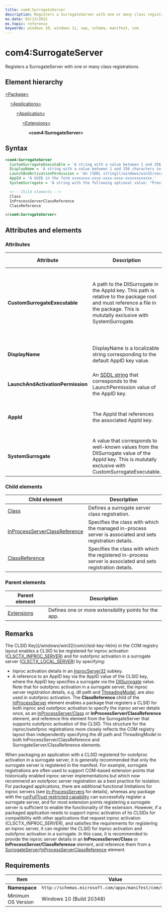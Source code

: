 ```yaml
---
title: com4:SurrogateServer
description: Registers a SurrogateServer with one or many class registrations. (com4:SurrogateServer)
ms.date: 03/13/2022
ms.topic: reference
keywords: windows 10, windows 11, uwp, schema, manifest, com
---
```


# com4:SurrogateServer

Registers a SurrogateServer with one or many class registrations.

## Element hierarchy

[\<Package\>](element-package.md)

&nbsp;&nbsp;&nbsp;&nbsp;[\<Applications\>](element-applications.md)

&nbsp;&nbsp;&nbsp;&nbsp; &nbsp;&nbsp;&nbsp;&nbsp;[\<Application\>](element-application.md)

&nbsp;&nbsp;&nbsp;&nbsp; &nbsp;&nbsp;&nbsp;&nbsp; &nbsp;&nbsp;&nbsp;&nbsp;[\<Extensions\>](element-1-extensions.md)

&nbsp;&nbsp;&nbsp;&nbsp; &nbsp;&nbsp;&nbsp;&nbsp; &nbsp;&nbsp;&nbsp;&nbsp; &nbsp;&nbsp;&nbsp;&nbsp;**\<com4:SurrogateServer\>**

## Syntax

```xml
<com4:SurrogateServer
  CustomSurrogateExecutable = 'A string with a value between 1 and 256 characters in length that must end with ".exe" and cannot contain these characters: <, >, :, ", |, ?, or *.'
  DisplayName = 'A string with a value between 1 and 256 characters in length. This string is localizable.'
  LaunchAndActivationPermission = 'An [SDDL string](/windows/win32/secauthz/security-descriptor-string-format) value.'
  AppId = 'A GUID in the form xxxxxxxx-xxxx-xxxx-xxxx-xxxxxxxxxxxx.'
  SystemSurrogate = 'A string with the following optional value: "PreviewHost".' >

  <!-- Child elements -->
  Class
  InProcessServerClassReference
  ClassReference

</com4:SurrogateServer>
```

## Attributes and elements

### Attributes

| Attribute | Description | Data type | Required | Default value |
|-|-|-|-|-|
| **CustomSurrogateExecutable** |  A path to the DllSurrogate in the AppId key. This path is relative to the package root and must reference a file in the package. This is mututally exclusive with SystemSurrogate. | A string with a value between 1 and 256 characters in length that must end with `.exe` and cannot contain these characters: `<`, `>`, `:`, `"`, `|`, `?`, or `*`. | Yes |  |
| **DisplayName** | DisplayName is a localizable string corresponding to the default AppID key value. | A string with a value between 1 and 256 characters in length. | Yes |  |
| **LaunchAndActivationPermission** | An [SDDL string](/windows/win32/secauthz/security-descriptor-string-format) that corresponds to the LaunchPermission value of the AppID key. | An [SDDL string](/windows/win32/secauthz/security-descriptor-string-format) value. | Yes |  |
| **AppId** | The AppId that references the associated AppId key.  | A GUID in the form xxxxxxxx-xxxx-xxxx-xxxx-xxxxxxxxxxxx. | Yes |  |
| **SystemSurrogate** | A value that corresponds to well-known values from the DllSurrogate value of the AppId key. This is mututally exclusive with CustomSurrogateExecutable. | A string with the following optional value: "PreviewHost". | Yes |  |

### Child elements

| Child element | Description |
|-|-|
| [Class](element-com4-surrogateserver-class.md) | Defines a surrogate server class registration. |
| [InProcessServerClassReference](element-com4-inprocessserverclassreference.md) | Specifies the class with which the managed in-process server is associated and sets registration details. |
| [ClassReference](element-com4-surrogateserver-classreference.md) | Specifies the class with which the registered in-process server is associated and sets registration details. |

### Parent elements

| Parent element | Description |
|-|-|
| [Extensions](element-1-extensions.md) | Defines one or more extensibility points for the app. |

## Remarks

The CLSID Key](/windows/win32/com/clsid-key-hklm) in the COM registry layout enables a CLSID to be registered for inproc activation ([CLSCTX_INPROC_SERVER](/windows/win32/api/wtypesbase/ne-wtypesbase-clsctx)) and for outofproc activation in a surrogate server ([CLSCTX_LOCAL_SERVER](/windows/win32/api/wtypesbase/ne-wtypesbase-clsctx)) by specifying:

- Inproc activation details in an [InprocServer32](/windows/win32/com/inprocserver32) subkey.
- A reference to an AppID key via the AppID value of the CLSID key, where the AppID key specifies a surrogate via the [DllSurrogate](/windows/win32/com/dllsurrogate) value. Note that for outofproc activation in a surrogate server, the inproc server registration details, e.g. dll path and [ThreadingModel](/windows/win32/com/choosing-the-threading-model), are also used in outofproc activation. The **ClassReference** child of the [InProcessServer](element-com4-inprocessserver.md) element enables a package that registers a CLSID for both inproc and outofproc activation to specify the inproc server details once, as an [InProcessServer/Class](element-com4-inprocessserver-class.md) or **InProcessServer/ClassReference** element, and reference this element from the SurrogateServer that supports outofproc activation of the CLSID. This structure for the inproc/outofproc registrations more closely reflects the COM registry layout than independently specifying the dll path and ThreadingModel in both InProcessServer/ClassReference and SurrogateServer/ClassReference elements.

When packaging an application with a CLSID registered for outofproc activation in a surrogate server, it is generally recommended that only the surrogate server is registered in the manifest. For example, surrogate registrations are often used to support COM-based extension points that historically enabled inproc server implementations but which now recommend an outofproc server registration as a best practice for isolation. For packaged applications, there are additional functional limitations for inproc servers (see [In-ProcessServers](/windows/win32/com/in-process-servers) for details), whereas any package with the [runFullTrust restricted capability](/windows/uwp/packaging/app-capability-declarations) can successfully register a surrogate server, and for most extension points registering a surrogate server is sufficient to enable the functionality of the extension. However, if a packaged application needs to support inproc activation of its CLSIDs for compatibility with other applications that request inproc activation (CLSCTX_INPROC_SERVER), and satisfies the requirements for registering an inproc server, it can register the CLSID for inproc activation and outofproc activation in a surrogate. In this case, it is recommended to provide the inproc server details in an **InProcessServer/Class** or **InProcessServer/ClassReference** element, and reference them from a [SurrogateServer](element-com4-serviceserver.md)/[InProcessServerClassReference](element-com4-inprocessserverclassreference.md) element.

## Requirements

| Item | Value |
|--|--|
| **Namespace** | `http://schemas.microsoft.com/appx/manifest/com/windows10/4` |
| Minimum OS Version | Windows 10 (Build 20348) |
